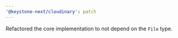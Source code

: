 ```yaml
---
'@keystone-next/cloudinary': patch
---
```


Refactored the core implementation to not depend on the `File` type.
